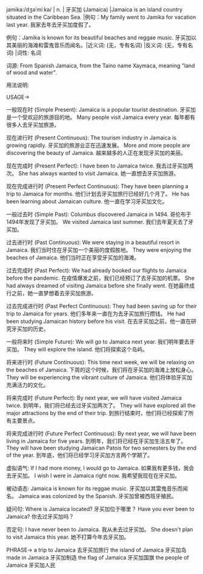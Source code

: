 jamika:/dʒəˈmiːkə/ | n. | 牙买加 (Jamaica) |Jamaica is an island country situated in the Caribbean Sea. |例句：My family went to Jamika for vacation last year.  我家去年去牙买加度假了。

例句：Jamika is known for its beautiful beaches and reggae music. 牙买加以其美丽的海滩和雷鬼音乐而闻名。|近义词: (无，专有名词) |反义词: (无，专有名词) |词性: 名词


词源:  From Spanish Jamaica, from the Taíno name Xaymaca, meaning "land of wood and water".

用法说明:

USAGE->

一般现在时 (Simple Present):
Jamaica is a popular tourist destination. 牙买加是一个受欢迎的旅游目的地。
Many people visit Jamaica every year. 每年都有很多人去牙买加旅游。

现在进行时 (Present Continuous):
The tourism industry in Jamaica is growing rapidly. 牙买加的旅游业正在迅速发展。
More and more people are discovering the beauty of Jamaica. 越来越多的人正在发现牙买加的美丽。

现在完成时 (Present Perfect):
I have been to Jamaica twice. 我去过牙买加两次。
She has always wanted to visit Jamaica. 她一直想去牙买加旅游。

现在完成进行时 (Present Perfect Continuous):
They have been planning a trip to Jamaica for months. 他们计划去牙买加旅行已经好几个月了。
He has been learning about Jamaican culture. 他一直在学习牙买加文化。

一般过去时 (Simple Past):
Columbus discovered Jamaica in 1494. 哥伦布于1494年发现了牙买加。
We visited Jamaica last summer. 我们去年夏天去了牙买加。

过去进行时 (Past Continuous):
We were staying in a beautiful resort in Jamaica. 我们当时住在牙买加一个美丽的度假胜地。
They were enjoying the beaches of Jamaica. 他们当时正在享受牙买加的海滩。

过去完成时 (Past Perfect):
We had already booked our flights to Jamaica before the pandemic. 在疫情爆发之前，我们已经预订了去牙买加的机票。
She had always dreamed of visiting Jamaica before she finally went. 在她最终成行之前，她一直梦想着去牙买加旅游。

过去完成进行时 (Past Perfect Continuous):
They had been saving up for their trip to Jamaica for years. 他们多年来一直在为去牙买加旅行攒钱。
He had been studying Jamaican history before his visit. 在去牙买加之前，他一直在研究牙买加的历史。


一般将来时 (Simple Future):
We will go to Jamaica next year. 我们明年要去牙买加。
They will explore the island. 他们将探索这个岛屿。


将来进行时 (Future Continuous):
This time next week, we will be relaxing on the beaches of Jamaica. 下周的这个时候，我们将在牙买加的海滩上放松身心。
They will be experiencing the vibrant culture of Jamaica. 他们将体验牙买加充满活力的文化。


将来完成时 (Future Perfect):
By next year, we will have visited Jamaica twice. 到明年，我们将已经去过牙买加两次了。
They will have explored all the major attractions by the end of their trip. 到旅行结束时，他们将已经探索了所有主要景点。


将来完成进行时 (Future Perfect Continuous):
By next year, we will have been living in Jamaica for five years. 到明年，我们将已经在牙买加生活五年了。
They will have been studying Jamaican Patois for two semesters by the end of the year. 到年底，他们将已经学习牙买加方言两个学期了。


虚拟语气:
If I had more money, I would go to Jamaica. 如果我有更多钱，我会去牙买加。
I wish I were in Jamaica right now. 我希望我现在在牙买加。

被动语态:
Jamaica is known for its reggae music. 牙买加以其雷鬼音乐而闻名。
Jamaica was colonized by the Spanish. 牙买加曾被西班牙殖民。


疑问句:
Where is Jamaica located? 牙买加位于哪里？
Have you ever been to Jamaica? 你去过牙买加吗？


否定句:
I have never been to Jamaica. 我从未去过牙买加。
She doesn't plan to visit Jamaica this year. 她不打算今年去牙买加。




PHRASE->
a trip to Jamaica 去牙买加旅行
the island of Jamaica 牙买加岛
made in Jamaica 牙买加制造
the flag of Jamaica 牙买加国旗
the people of Jamaica 牙买加人民
